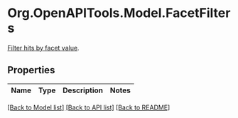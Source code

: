 # Org.OpenAPITools.Model.FacetFilters
[Filter hits by facet value](https://www.algolia.com/doc/api-reference/api-parameters/facetFilters/). 

## Properties

Name | Type | Description | Notes
------------ | ------------- | ------------- | -------------

[[Back to Model list]](../README.md#documentation-for-models) [[Back to API list]](../README.md#documentation-for-api-endpoints) [[Back to README]](../README.md)

